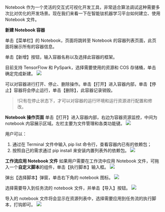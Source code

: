 
Notebook 作为一个灵活的交互式可视化开发工具，非常适合算法调试这种需要多次比对优化的开发场景。现在我们来看一下在智能钛机器学习平台如何建立、使用 Notebook 文件。

**新建 Notebook 容器**

单击【菜单栏】的 Notebook，页面将跳转至 Notebook 的容器列表页面，此页面将展示所有的容器信息。

单击【新增】按钮，输入容器名称以及选择此容器的框架。

目前支持 TensorFlow 和 PySpark，选择需要使用的资源和 COS 存储桶，单击确定完成新建。
![](https://main.qcloudimg.com/raw/1cec5070959d021ccd13342d70d78867.png)

可以对容器进行打开、停止、删除操作。单击【打开】进入容器内部，单击【停止】容器将会停止运行，单击【删除】，此容器记录销毁。

>!只有在停止状态下，才可以对容器的运行环境和运行资源进行配置和修改。

**Notebook 操作页面**
单击【打开】进入容器内部，右边为容器资源监控，中间为 notebook 内容展示区域。左栏主要为文件管理和各类功能键。
![](https://main.qcloudimg.com/raw/9364b81dffc85d648bd1066394969022.png)

用户可以：
1. 通过在 Terminal 文件中输入 pip list 命令行，查看容器内已有的依赖包；
2. 按照自己的需求通过 pip install 来安装内置列表外的依赖包。 
![](https://main.qcloudimg.com/raw/26ceb2082443f7214146efe04395dc2e.png)

**工作流应用 Notebook 文件**
如果用户需要在工作流中应用 Notebook 文件，可拖入一个**自定义脚本**的组件，单击【执行脚本】输入框。
![](https://main.qcloudimg.com/raw/f61731a049acf84c9fac96088fde7b05.png)

弹出【选择脚本】弹窗，单击右下角的 notebook 图标。
![](https://main.qcloudimg.com/raw/3e4fbf56552804ad26ec7d4e0d15841c.png)

选择需要导入到任务流的 notebook 文件，并单击【导入】按钮。
![](https://main.qcloudimg.com/raw/42c0dd19a1119fc8a26518d6bd8f0eaf.png)

导入的 notebook 文件将会显示在资源列表中，选择需要应用到任务流的执行脚本，打钩即可。
![](https://main.qcloudimg.com/raw/0c24f957fffc12fcb15f96513c580096.png)
